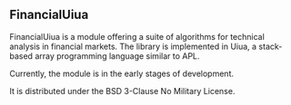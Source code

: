 ## FinancialUiua

FinancialUiua is a module offering a suite of algorithms for technical analysis in financial markets. The library is implemented in Uiua, a stack-based array programming language similar to APL.

Currently, the module is in the early stages of development.

It is distributed under the BSD 3-Clause No Military License.

